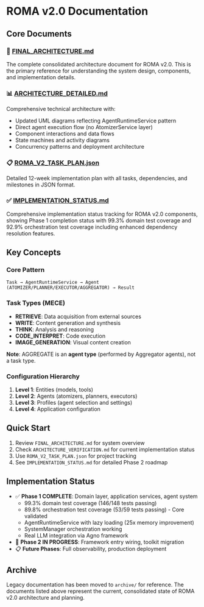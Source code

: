 # ROMA v2.0 Documentation

## Core Documents

### 📐 [FINAL_ARCHITECTURE.md](FINAL_ARCHITECTURE.md)
The complete consolidated architecture document for ROMA v2.0. This is the primary reference for understanding the system design, components, and implementation details.

### 📊 [ARCHITECTURE_DETAILED.md](ARCHITECTURE_DETAILED.md)
Comprehensive technical architecture with:
- Updated UML diagrams reflecting AgentRuntimeService pattern
- Direct agent execution flow (no AtomizerService layer)
- Component interactions and data flows
- State machines and activity diagrams
- Concurrency patterns and deployment architecture

### 📋 [ROMA_V2_TASK_PLAN.json](ROMA_V2_TASK_PLAN.json)
Detailed 12-week implementation plan with all tasks, dependencies, and milestones in JSON format.

### ✅ [IMPLEMENTATION_STATUS.md](IMPLEMENTATION_STATUS.md)
Comprehensive implementation status tracking for ROMA v2.0 components, showing Phase 1 completion status with 99.3% domain test coverage and 92.9% orchestration test coverage including enhanced dependency resolution features.

## Key Concepts

### Core Pattern
```
Task → AgentRuntimeService → Agent (ATOMIZER/PLANNER/EXECUTOR/AGGREGATOR) → Result
```

### Task Types (MECE)
- **RETRIEVE**: Data acquisition from external sources
- **WRITE**: Content generation and synthesis
- **THINK**: Analysis and reasoning
- **CODE_INTERPRET**: Code execution
- **IMAGE_GENERATION**: Visual content creation

**Note**: AGGREGATE is an **agent type** (performed by Aggregator agents), not a task type.

### Configuration Hierarchy
1. **Level 1**: Entities (models, tools)
2. **Level 2**: Agents (atomizers, planners, executors)
3. **Level 3**: Profiles (agent selection and settings)
4. **Level 4**: Application configuration

## Quick Start

1. Review `FINAL_ARCHITECTURE.md` for system overview
2. Check `ARCHITECTURE_VERIFICATION.md` for current implementation status
3. Use `ROMA_V2_TASK_PLAN.json` for project tracking
4. See `IMPLEMENTATION_STATUS.md` for detailed Phase 2 roadmap

## Implementation Status

- ✅ **Phase 1 COMPLETE**: Domain layer, application services, agent system
  - 99.3% domain test coverage (146/148 tests passing)
  - 89.8% orchestration test coverage (53/59 tests passing) - Core validated
  - AgentRuntimeService with lazy loading (25x memory improvement)
  - SystemManager orchestration working
  - Real LLM integration via Agno framework
- 🔄 **Phase 2 IN PROGRESS**: Framework entry wiring, toolkit migration
- 📋 **Future Phases**: Full observability, production deployment

## Archive

Legacy documentation has been moved to `archive/` for reference. The documents listed above represent the current, consolidated state of ROMA v2.0 architecture and planning.